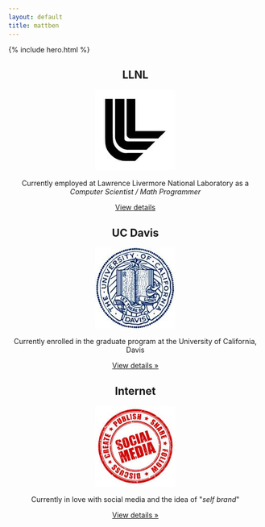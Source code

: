 ```yaml
---
layout: default
title: mattben
---
```


<style type="text/css">
  div.hero-unit {
    position: relative;
    z-index: 1;
  }
  div.hero-unit div.hero-bg {
    position: absolute;
    z-index: -1;
    top: 0;
    bottom: 0;
    left: 0;
    right: 0;
    opacity: .15;
    background: url(media/images/cam.jpg) center center no-repeat;
    width: 100%;
    height: 100%;
  }
</style>

{% include hero.html %}
  <div class="span4">
    <center>
      <h2>LLNL</h2>
      <img src="media/images/llnl.jpg" class="thumbnail" />
      <p>Currently employed at Lawrence Livermore National Laboratory as a <i>Computer Scientist / Math Programmer</i></p>
      <p><a class="btn" href="llnl.html">View details</a></p>
    </center>
  </div>

  <div class="span4">
    <center>
      <h2>UC Davis</h2>
      <img src="media/images/davis.jpg" class="thumbnail" />
      <p>Currently enrolled in the graduate program at the University of California, Davis </p>
      <p><a class="btn" href="davis.html">View details &raquo;</a></p>
    </center>
  </div>

  <div class="span4">
    <center>
      <h2>Internet</h2>
      <img src="media/images/social.jpg" class="thumbnail" />
      <p>Currently in love with social media and the idea of "<i>self brand</i>"</p>
      <p><a class="btn" href="social.html">View details &raquo;</a></p>
    </center>
  </div>
